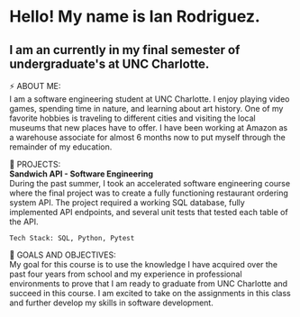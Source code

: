 <!--
**ianrodriguez777/ianrodriguez777** is a ✨ _special_ ✨ repository because its `README.md` (this file) appears on your GitHub profile.
**ASSIGNMENT REQUIRES: ABOUT ME , PROJECT SECTION , GOALS AND OBJECTIVES SECTION**
-->

<h1> Hello! My name is Ian Rodriguez. </h1>
<h2> I am an currently in my final semester of undergraduate's at UNC Charlotte. </h2>

<p>
⚡ ABOUT ME: <br>
    I am a software engineering student at UNC Charlotte. I enjoy playing video games, spending time in nature, and learning about art history. One of my favorite hobbies is traveling to different cities and visiting the local museums that new places have to offer. I have been working at Amazon as a warehouse associate for almost 6 months now to put myself through the remainder of my education.

🔭 PROJECTS: <br>
    <b> Sandwich API - Software Engineering </b> <br>
    During the past summer, I took an accelerated software engineering course where the final project was to create a fully functioning restaurant ordering system API. The project required a working SQL database, fully implemented API endpoints, and several unit tests that tested each table of the API. <br>
    
    Tech Stack: SQL, Python, Pytest


🌱 GOALS AND OBJECTIVES: <br>
    My goal for this course is to use the knowledge I have acquired over the past four years from school and my experience in professional environments to prove that I am ready to graduate from UNC Charlotte and succeed in this course. I am excited to take on the assignments in this class and further develop my skills in software development.

